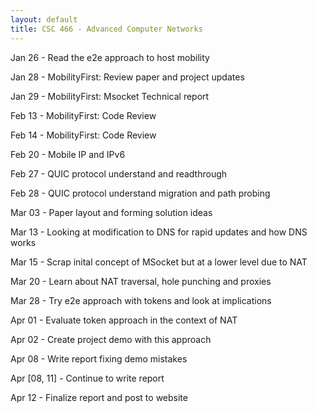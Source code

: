 ```yaml
---
layout: default
title: CSC 466 - Advanced Computer Networks
---
```


Jan 26 - Read the e2e approach to host mobility

Jan 28 - MobilityFirst: Review paper and project updates

Jan 29 - MobilityFirst: Msocket Technical report

Feb 13 - MobilityFirst: Code Review

Feb 14 - MobilityFirst: Code Review

Feb 20 - Mobile IP and IPv6

Feb 27 - QUIC protocol understand and readthrough

Feb 28 - QUIC protocol understand migration and path probing

Mar 03 - Paper layout and forming solution ideas

Mar 13 - Looking at modification to DNS for rapid updates and how DNS works

Mar 15 - Scrap inital concept of MSocket but at a lower level due to NAT

Mar 20 - Learn about NAT traversal, hole punching and proxies

Mar 28 - Try e2e approach with tokens and look at implications

Apr 01 - Evaluate token approach in the context of NAT

Apr 02 - Create project demo with this approach

Apr 08 - Write report fixing demo mistakes

Apr [08, 11] - Continue to write report

Apr 12 - Finalize report and post to website
